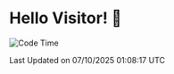 # Hello Visitor! 👋

<!--START_SECTION:waka-->
![Code Time](http://img.shields.io/badge/Code%20Time-551%20hrs%2032%20mins-blue)


 Last Updated on 07/10/2025 01:08:17 UTC
<!--END_SECTION:waka-->
